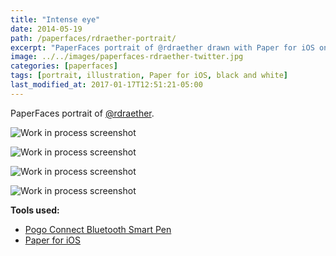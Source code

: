 ```yaml
---
title: "Intense eye"
date: 2014-05-19
path: /paperfaces/rdraether-portrait/
excerpt: "PaperFaces portrait of @rdraether drawn with Paper for iOS on an iPad."
image: ../../images/paperfaces-rdraether-twitter.jpg
categories: [paperfaces]
tags: [portrait, illustration, Paper for iOS, black and white]
last_modified_at: 2017-01-17T12:51:21-05:00
---
```


PaperFaces portrait of [@rdraether](https://twitter.com/rdraether).

![Work in process screenshot](../../images/paperfaces-rdraether-process-1-lg.jpg)

![Work in process screenshot](../../images/paperfaces-rdraether-process-2-lg.jpg)

![Work in process screenshot](../../images/paperfaces-rdraether-process-3-lg.jpg)

![Work in process screenshot](../../images/paperfaces-rdraether-process-4-lg.jpg)

**Tools used:**

- [Pogo Connect Bluetooth Smart Pen](https://www.amazon.com/gp/product/B009K448L4/ref=as_li_ss_tl?ie=UTF8&camp=1789&creative=390957&creativeASIN=B009K448L4&linkCode=as2&tag=mademist-20)
- [Paper for iOS](https://paper.bywetransfer.com/)
